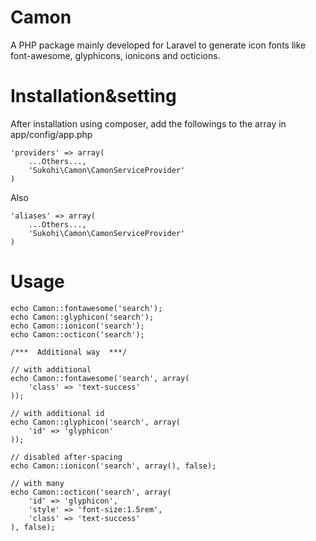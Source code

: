 Camon
=====

A PHP package mainly developed for Laravel to generate icon fonts like font-awesome, glyphicons, ionicons and octicions.

Installation&setting
====

After installation using composer, add the followings to the array in  app/config/app.php

    'providers' => array(  
        ...Others...,  
        'Sukohi\Camon\CamonServiceProvider'  
    )

Also

    'aliases' => array(  
        ...Others...,  
        'Sukohi\Camon\CamonServiceProvider'  
    )

Usage
====

	echo Camon::fontawesome('search');
	echo Camon::glyphicon('search');
	echo Camon::ionicon('search');
	echo Camon::octicon('search');
	
	/***  Additional way  ***/
	
	// with additional  
	echo Camon::fontawesome('search', array(
		'class' => 'text-success'
	));
	
	// with additional id
	echo Camon::glyphicon('search', array(
		'id' => 'glyphicon'
	));
	
	// disabled after-spacing
	echo Camon::ionicon('search', array(), false);
	
	// with many
	echo Camon::octicon('search', array(
		'id' => 'glyphicon', 
		'style' => 'font-size:1.5rem', 
		'class' => 'text-success'
	), false);
